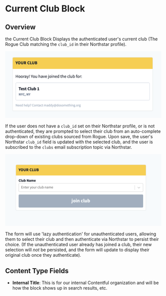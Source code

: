 # Current Club Block

## Overview

the Current Club Block Displays the authenticated user's current club (The Rogue Club matching the `club_id` in their Northstar profile).

![Example Current Club Block Form](../../.gitbook/assets/example-current-club-block.png)

If the user does not have a `club_id` set on their Northstar profile, or is not authenticated, they are prompted to select their club from an auto-complete drop-down of existing clubs sourced from Rogue. Upon save, the user's Northstar `club_id` field is updated with the selected club, and the user is subscribed to the `clubs` email subscription topic via Northstar.

![Example Current Club Block With Form](../../.gitbook/assets/example-current-club-block-form.png)

The form will use 'lazy authentication' for unauthenticated users, allowing them to select their club and then authenticate via Northstar to persist their choice. (If the unauthenticated user already has joined a club, their new selection will _not_ be persisted, and the form will update to display their original club once they authenticate).

## Content Type Fields

-   **Internal Title**: This is for our internal Contentful organization and will be how the block shows up in search results, etc.
